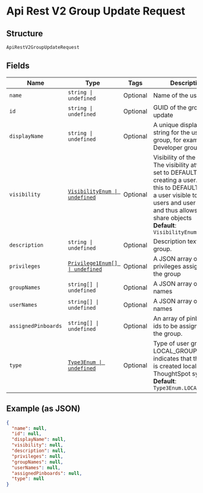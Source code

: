 
# Api Rest V2 Group Update Request

## Structure

`ApiRestV2GroupUpdateRequest`

## Fields

| Name | Type | Tags | Description |
|  --- | --- | --- | --- |
| `name` | `string \| undefined` | Optional | Name of the user group |
| `id` | `string \| undefined` | Optional | GUID of the group to update |
| `displayName` | `string \| undefined` | Optional | A unique display name string for the user group, for example, Developer group. |
| `visibility` | [`VisibilityEnum \| undefined`](/doc/models/visibility-enum.md) | Optional | Visibility of the user. The visibility attribute is set to DEFAULT when creating a user. Setting this to DEFAULT makes a user visible to other users and user groups, and thus allows them to share objects<br>**Default**: `VisibilityEnum.DEFAULT` |
| `description` | `string \| undefined` | Optional | Description text for the group. |
| `privileges` | [`Privilege1Enum[] \| undefined`](/doc/models/privilege-1-enum.md) | Optional | A JSON array of privileges assigned to the group |
| `groupNames` | `string[] \| undefined` | Optional | A JSON array of group names |
| `userNames` | `string[] \| undefined` | Optional | A JSON array of user names |
| `assignedPinboards` | `string[] \| undefined` | Optional | An array of pinboard ids to be assigned to the group. |
| `type` | [`Type3Enum \| undefined`](/doc/models/type-3-enum.md) | Optional | Type of user group. LOCAL_GROUP indicates that the user is created locally in the ThoughtSpot system.<br>**Default**: `Type3Enum.LOCALGROUP` |

## Example (as JSON)

```json
{
  "name": null,
  "id": null,
  "displayName": null,
  "visibility": null,
  "description": null,
  "privileges": null,
  "groupNames": null,
  "userNames": null,
  "assignedPinboards": null,
  "type": null
}
```

